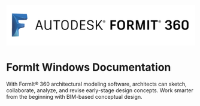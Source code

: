 ![](./Appendix/images/b5030b43-df24-4259-ad6a-94bcad61bc78.png)

# FormIt Windows Documentation

With FormIt® 360 architectural modeling software, architects can sketch, collaborate, analyze, and revise early-stage design concepts. Work smarter from the beginning with BIM-based conceptual design.
